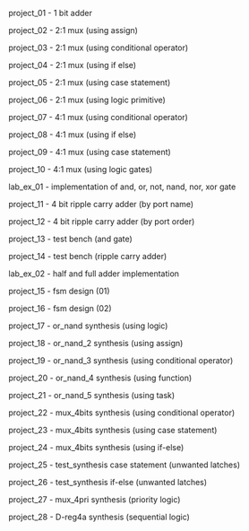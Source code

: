 project_01 - 1 bit adder

project_02 - 2:1 mux (using assign)

project_03 - 2:1 mux (using conditional operator)

project_04 - 2:1 mux (using if else)

project_05 - 2:1 mux (using case statement)

project_06 - 2:1 mux (using logic primitive)

project_07 - 4:1 mux (using conditional operator)

project_08 - 4:1 mux (using if else)

project_09 - 4:1 mux (using case statement)

project_10 - 4:1 mux (using logic gates)

lab_ex_01 - implementation of and, or, not, nand, nor, xor gate

project_11 - 4 bit ripple carry adder (by port name)

project_12 - 4 bit ripple carry adder (by port order)

project_13 - test bench (and gate)

project_14 - test bench (ripple carry adder)

lab_ex_02 - half and full adder implementation

project_15 - fsm design (01)

project_16 - fsm design (02)

project_17 - or_nand synthesis (using logic)

project_18 - or_nand_2 synthesis (using assign)

project_19 - or_nand_3 synthesis (using conditional operator)

project_20 - or_nand_4 synthesis (using function)

project_21 - or_nand_5 synthesis (using task)

project_22 - mux_4bits synthesis (using conditional operator)

project_23 - mux_4bits synthesis (using case statement)

project_24 - mux_4bits synthesis (using if-else)

project_25 - test_synthesis case statement (unwanted latches)

project_26 - test_synthesis if-else (unwanted latches)

project_27 - mux_4pri synthesis (priority logic)

project_28 - D-reg4a synthesis (sequential logic)
